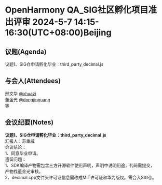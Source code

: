 # OpenHarmony QA_SIG社区孵化项目准出评审 2024-5-7 14:15-16:30(UTC+08:00)Beijing

## 议题(Agenda)

议题1、SIG仓申请孵化毕业：third_party_decimal.js  

## 与会人(Attendees)

邢文华 [@xhuazi](https://gitee.com/xhuazi)  
董金光 [@dongjinguang](https://gitee.com/dongjinguang)  
等

## 会议纪要(Notes)

**议题1、SIG仓申请孵化毕业：third_party_decimal.js**  
汇报人：苏重威  
会议结论：  
1、同意毕业申请。  
遗留问题：  
1、SDK编译产物需包含三方开源软件使用声明，声明中说明用途，代码需提交，产物找董金光审核。  
2、decimal.cpp文件头许可证信息需改成MIT许可证和华为版权。需合入SIG仓。  
